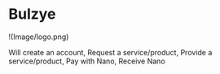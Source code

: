 # Bulzye

!(Image/logo.png)



Will create an account, Request a service/product, Provide a service/product, Pay with Nano, Receive Nano
